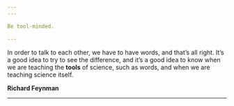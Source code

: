 ```yaml
---
---

Be tool-minded.

---
```


In order to talk to each other, we have to have words, and that’s all right. It’s a good idea to try to see the difference, and it’s a good idea to know when we are teaching the **tools** of science, such as words, and when we are teaching science itself.

**Richard Feynman**

---
